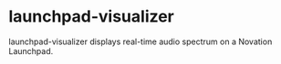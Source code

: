 launchpad-visualizer
====================

launchpad-visualizer displays real-time audio spectrum on a Novation Launchpad.
